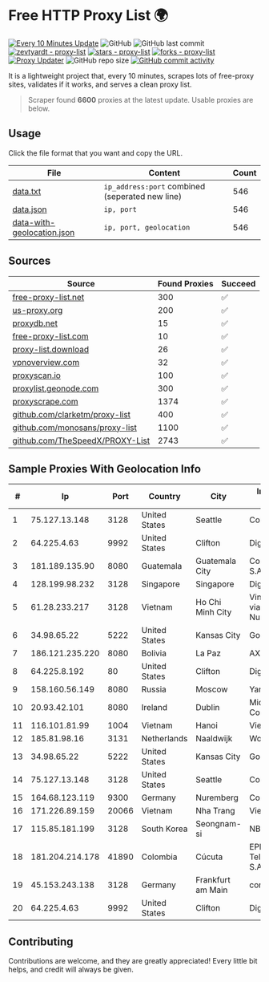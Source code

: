 
# Free HTTP Proxy List 🌍

[![Every 10 Minutes Update](https://github.com/mertguvencli/http-proxy-list/actions/workflows/main.yml/badge.svg?branch=main)](https://github.com/mertguvencli/http-proxy-list/actions/workflows/main.yml)
![GitHub](https://img.shields.io/github/license/mertguvencli/http-proxy-list)
![GitHub last commit](https://img.shields.io/github/last-commit/mertguvencli/http-proxy-list)
[![zevtyardt - proxy-list](https://img.shields.io/static/v1?label=zevtyardt&message=proxy-list&color=blue&logo=github)](https://github.com/zevtyardt/proxy-list "Go to GitHub repo")
[![stars - proxy-list](https://img.shields.io/github/stars/zevtyardt/proxy-list?style=social)](https://github.com/zevtyardt/proxy-list)
[![forks - proxy-list](https://img.shields.io/github/forks/zevtyardt/proxy-list?style=social)](https://github.com/zevtyardt/proxy-list)
[![Proxy Updater](https://github.com/zevtyardt/proxy-list/workflows/Proxy%20Updater/badge.svg)](https://github.com/zevtyardt/proxy-list/actions?query=workflow:"Proxy+Updater")
![GitHub repo size](https://img.shields.io/github/repo-size/zevtyardt/proxy-list)
[![GitHub commit activity](https://img.shields.io/github/commit-activity/m/zevtyardt/proxy-list?logo=commits)](https://github.com/zevtyardt/proxy-list/commits/main)

It is a lightweight project that, every 10 minutes, scrapes lots of free-proxy sites, validates if it works, and serves a clean proxy list.

> Scraper found **6600** proxies at the latest update. Usable proxies are below.

## Usage

Click the file format that you want and copy the URL.

|File|Content|Count|
|----|-------|-----|
|[data.txt](https://raw.githubusercontent.com/mertguvencli/http-proxy-list/main/proxy-list/data.txt)|`ip_address:port` combined (seperated new line)|546|
|[data.json](https://raw.githubusercontent.com/mertguvencli/http-proxy-list/main/proxy-list/data.json)|`ip, port`|546|
|[data-with-geolocation.json](https://raw.githubusercontent.com/mertguvencli/http-proxy-list/main/proxy-list/data-with-geolocation.json)|`ip, port, geolocation`|546|

## Sources

|Source|Found Proxies|Succeed|
|------|-------------|-------|
|[free-proxy-list.net](https://free-proxy-list.net)|300|✅|
|[us-proxy.org](https://www.us-proxy.org)|200|✅|
|[proxydb.net](http://proxydb.net)|15|✅|
|[free-proxy-list.com](https://free-proxy-list.com/?page=&port=&type%5B%5D=http&type%5B%5D=https&up_time=0&search=Search)|10|✅|
|[proxy-list.download](https://www.proxy-list.download/HTTP)|26|✅|
|[vpnoverview.com](https://vpnoverview.com/privacy/anonymous-browsing/free-proxy-servers)|32|✅|
|[proxyscan.io](https://www.proxyscan.io)|100|✅|
|[proxylist.geonode.com](https://proxylist.geonode.com/api/proxy-list?limit=300&page=1&sort_by=lastChecked&sort_type=desc&protocols=http,https)|300|✅|
|[proxyscrape.com](https://api.proxyscrape.com/v2/?request=displayproxies&protocol=http&timeout=10000&country=all&ssl=all&anonymity=all)|1374|✅|
|[github.com/clarketm/proxy-list](https://raw.githubusercontent.com/clarketm/proxy-list/master/proxy-list-raw.txt)|400|✅|
|[github.com/monosans/proxy-list](https://raw.githubusercontent.com/monosans/proxy-list/main/proxies/http.txt)|1100|✅|
|[github.com/TheSpeedX/PROXY-List](https://raw.githubusercontent.com/TheSpeedX/PROXY-List/master/http.txt)|2743|✅|


## Sample Proxies With Geolocation Info

|#|Ip|Port|Country|City|Internet Service Provider|
|-|--|----|-------|----|-------------------------|
|1|75.127.13.148|3128|United States|Seattle|ColoCrossing|
|2|64.225.4.63|9992|United States|Clifton|DigitalOcean, LLC|
|3|181.189.135.90|8080|Guatemala|Guatemala City|Comcel Guatemala S.A.|
|4|128.199.98.232|3128|Singapore|Singapore|DigitalOcean, LLC|
|5|61.28.233.217|3128|Vietnam|Ho Chi Minh City|Vinadata broadcast via vinagame AS Number|
|6|34.98.65.22|5222|United States|Kansas City|Google LLC|
|7|186.121.235.220|8080|Bolivia|La Paz|AXS Bolivia S. A.|
|8|64.225.8.192|80|United States|Clifton|DigitalOcean, LLC|
|9|158.160.56.149|8080|Russia|Moscow|Yandex.Cloud LLC|
|10|20.93.42.101|8080|Ireland|Dublin|Microsoft Corporation|
|11|116.101.81.99|1004|Vietnam|Hanoi|Viettel Corporation|
|12|185.81.98.16|3131|Netherlands|Naaldwijk|WorldStream B.V.|
|13|34.98.65.22|5222|United States|Kansas City|Google LLC|
|14|75.127.13.148|3128|United States|Seattle|ColoCrossing|
|15|164.68.123.119|9300|Germany|Nuremberg|Contabo GmbH|
|16|171.226.89.159|20066|Vietnam|Nha Trang|Viettel Corporation|
|17|115.85.181.199|3128|South Korea|Seongnam-si|NBP|
|18|181.204.214.178|41890|Colombia|Cúcuta|EPM Telecomunicaciones S.A. E.S.P.|
|19|45.153.243.138|3128|Germany|Frankfurt am Main|combahton GmbH|
|20|64.225.4.63|9992|United States|Clifton|DigitalOcean, LLC|



## Contributing

Contributions are welcome, and they are greatly appreciated! Every
little bit helps, and credit will always be given.


